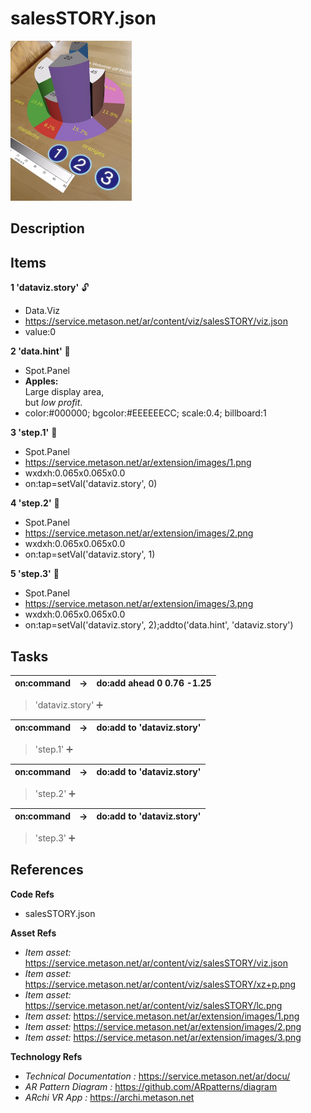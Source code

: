 # salesSTORY.json

[<img src="../../docu/images/salesstory.jpg" height="256"/>](https://youtube.com/shorts/85cTH27r540) 

## Description 

## Items 

__1 'dataviz.story'__  🔓
- Data.Viz
- https://service.metason.net/ar/content/viz/salesSTORY/viz.json
- value:0

__2 'data.hint'__  🔐
- Spot.Panel
- <b>Apples:</b><br>Large display area,<br>but <i>low profit</i>.<br>
- color:#000000; bgcolor:#EEEEEECC; scale:0.4; billboard:1

__3 'step.1'__  🔐
- Spot.Panel
- https://service.metason.net/ar/extension/images/1.png
- wxdxh:0.065x0.065x0.0
- on:tap=setVal('dataviz.story', 0)

__4 'step.2'__  🔐
- Spot.Panel
- https://service.metason.net/ar/extension/images/2.png
- wxdxh:0.065x0.065x0.0
- on:tap=setVal('dataviz.story', 1)

__5 'step.3'__  🔐
- Spot.Panel
- https://service.metason.net/ar/extension/images/3.png
- wxdxh:0.065x0.065x0.0
- on:tap=setVal('dataviz.story', 2);addto('data.hint', 'dataviz.story')



## Tasks 

 | on:command |  &rarr; | do:add ahead 0 0.76 -1.25 |
 |---|---|---|
> 'dataviz.story' ➕
 
 | on:command |  &rarr; | do:add to 'dataviz.story' |
 |---|---|---|
> 'step.1' ➕
 
 | on:command |  &rarr; | do:add to 'dataviz.story' |
 |---|---|---|
> 'step.2' ➕
 
 | on:command |  &rarr; | do:add to 'dataviz.story' |
 |---|---|---|
> 'step.3' ➕
 


## References 

__Code Refs__

- salesSTORY.json

__Asset Refs__

- _Item asset:_ https://service.metason.net/ar/content/viz/salesSTORY/viz.json
- _Item asset:_ https://service.metason.net/ar/content/viz/salesSTORY/xz+p.png
- _Item asset:_ https://service.metason.net/ar/content/viz/salesSTORY/lc.png
- _Item asset:_ https://service.metason.net/ar/extension/images/1.png
- _Item asset:_ https://service.metason.net/ar/extension/images/2.png
- _Item asset:_ https://service.metason.net/ar/extension/images/3.png

__Technology Refs__

- _Technical Documentation :_ https://service.metason.net/ar/docu/
- _AR Pattern Diagram :_ https://github.com/ARpatterns/diagram
- _ARchi VR App :_ https://archi.metason.net
